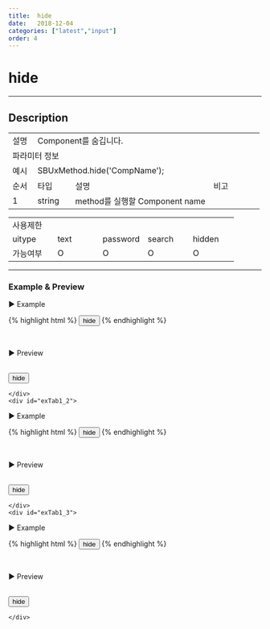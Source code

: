 ```yaml
---
title:  hide
date:   2018-12-04
categories: ["latest","input"]
order: 4
---
```


hide
===

---

## Description

<table style="width:100%">
    <colgroup>
        <col width="10%"/>
        <col width="15%"/>
        <col width="55%"/>
        <col width="20%"/>
    </colgroup>
    <tr>
        <td class="tdTitle tdBg">설명</td>
        <td colspan="3">Component를 숨깁니다.</td>
    </tr>
    <tr>
        <td class="tdTitle tdCenter tdBg" colspan="4">파라미터 정보</td>
    </tr>
    <tr>
        <td class="tdTitle tdCenter tdBg">예시</td>
        <td colspan="3">SBUxMethod.hide('CompName');</td>
    </tr>
    <tr>
        <td class="tdTitle tdCenter tdBg">순서</td>
        <td class="tdTitle tdCenter tdBg">타입</td>
        <td class="tdTitle tdCenter tdBg">설명</td>
        <td class="tdTitle tdCenter tdBg">비고</td>
    </tr>
    <tr>
        <td class="tdCenter">1</td>
        <td class="tdCenter">string</td>
        <td>method를 실행할 Component name</td>
        <td></td>
    </tr>
</table>
<table style="width:100%">
    <colgroup>
        <col width="20%"/>
        <col width="20%"/>
        <col width="20%"/>
        <col width="20%"/>
        <col width="20%"/>
    </colgroup>
    <tr>
        <td class="tdTitle tdBg tdCenter" colspan="5">사용제한</td>
    </tr>
    <tr>
        <td class="tdTitle tdBg">uitype</td>
        <td class="tdCenter">text</td>
        <td class="tdCenter">password</td>
        <td class="tdCenter">search</td>
        <td class="tdCenter">hidden</td>
    </tr>
    <tr>
        <td class="tdTitle tdBg">가능여부</td>
        <td class="tdBlue tdCenter">O</td>
        <td class="tdBlue tdCenter">O</td>
        <td class="tdBlue tdCenter">O</td>
        <td class="tdBlue tdCenter">O</td>
    </tr>
</table>

---
### Example & Preview

<sbux-tabs id="exTab1" name="exTab1" uitype="normal" title-target-id-array="exTab1_1^exTab1_2^exTab1_3" title-text-array="text^password^search">
</sbux-tabs>
<div class="tab-content">
    <div id="exTab1_1">

▶ Example

{% highlight html %}
<input type="button" value="hide" onclick="SBUxMethod.hide('sbTagNm1');">
<sbux-input id="sbIdx1" name="sbTagNm1" uitype="text"></sbux-input>
{% endhighlight %}

<br>

▶ Preview

<br>
<input type="button" value="hide" onclick="SBUxMethod.hide('sbTagNm1');">
<sbux-input id="sbIdx1" name="sbTagNm1" uitype="text"></sbux-input>

    </div>
    <div id="exTab1_2">

▶ Example

{% highlight html %}
<input type="button" value="hide" onclick="SBUxMethod.hide('sbTagNm2');">
<sbux-input id="sbIdx2" name="sbTagNm2" uitype="password"></sbux-input>
{% endhighlight %}

<br>

▶ Preview

<br>
<input type="button" value="hide" onclick="SBUxMethod.hide('sbTagNm2');">
<sbux-input id="sbIdx2" name="sbTagNm2" uitype="password"></sbux-input>

    </div>
    <div id="exTab1_3">

▶ Example

{% highlight html %}
<input type="button" value="hide" onclick="SBUxMethod.hide('sbTagNm3');">
<sbux-input id="sbIdx3" name="sbTagNm3" uitype="search"></sbux-input>
{% endhighlight %}

<br>

▶ Preview

<br>
<input type="button" value="hide" onclick="SBUxMethod.hide('sbTagNm3');">
<sbux-input id="sbIdx3" name="sbTagNm3" uitype="search"></sbux-input>

    </div>
</div>